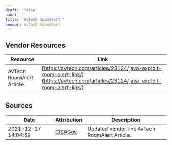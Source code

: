 ```yaml
---
draft: 'false'
name: ''
title: 'AvTech RoomAlert '
vendor: AvTech RoomAlert
---
```


## Vendor Resources
| Resource | Link |
| --- | --- |
| AvTech RoomAlert Article | [https://avtech.com/articles/23124/java-exploit-room-alert-link/](https://avtech.com/articles/23124/java-exploit-room-alert-link/) |



## Sources
| Date | Attribution | Description |
| --- | --- | --- |
| 2021-12-17 14:04:59 | [CISAGov](https://raw.githubusercontent.com/cisagov/log4j-affected-db/develop/README.md) | Updated vendor link AvTech RoomAlert Article.  |
